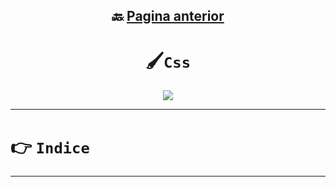 <div align="center">

## 🔙 [Pagina anterior](/Working/)

# 🖌️`Css`

<img src="https://media.giphy.com/media/VbJeIn7jzpiTS9PczB/giphy.gif"/>
</div>

---

# 👉 `Indice`

---

